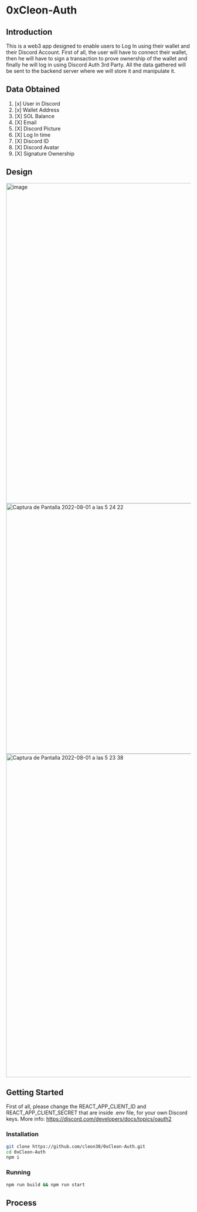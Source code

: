 # 0xCleon-Auth 

## Introduction

This is a web3 app designed to enable users to Log In using their wallet and their Discord Account. First of all, the user will have to connect their wallet, then he will have to sign a transaction to prove ownership of the wallet and finally he will log in using Discord Auth 3rd Party. All the data gathered will be sent to the backend server where we will store it and manipulate it.

## Data Obtained
1. [x] User in Discord
2. [x] Wallet Address
3. [X] SOL Balance
4. [X] Email
5. [X] Discord Picture
6. [X] Log In time
7. [X] Discord ID
8. [X] Discord Avatar
9. [X] Signature Ownership

## Design 

<img width="872" alt="image" src="https://user-images.githubusercontent.com/62452212/181995028-680cdada-4151-49e0-b251-207ecde251d7.png">
<img width="682" alt="Captura de Pantalla 2022-08-01 a las 5 24 22" src="https://user-images.githubusercontent.com/62452212/182075174-403a5d9d-9778-434c-891b-25f4cdc5a40b.png">
<img width="881" alt="Captura de Pantalla 2022-08-01 a las 5 23 38" src="https://user-images.githubusercontent.com/62452212/182075193-68606de8-21df-4439-931b-bee6ebdfa41f.png">

## Getting Started

First of all, please change the REACT_APP_CLIENT_ID and REACT_APP_CLIENT_SECRET that are inside .env file, for your own Discord keys. More info: https://discord.com/developers/docs/topics/oauth2

### Installation

```bash
git clone https://github.com/cleon30/0xCleon-Auth.git
cd 0xCleon-Auth
npm i
```

### Running
```bash
npm run build && npm run start
```

## Process


